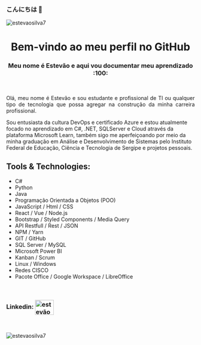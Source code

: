 
### こんにちは 👋
<p align="left"> <img src="https://komarev.com/ghpvc/?username=estevaosilva7&label=Profile%20views&color=0e75b6&style=flat" alt="estevaosilva7" /> </p>

<h1 align="center">Bem-vindo ao meu perfil no GitHub
  </h1>
<h3 align="center">Meu nome é Estevão e aqui vou documentar meu aprendizado :100: </h3>
<br>


<div>
<p align="justify">
Olá, meu nome é Estevão e sou estudante e profissional de TI ou qualquer tipo de tecnologia que possa agregar na construção da minha carreira profissional.

Sou entusiasta da cultura DevOps e certificado Azure e estou atualmente focado no aprendizado em C#, .NET, SQLServer e Cloud através da plataforma Microsoft Learn, também sigo me aperfeiçoando por meio da minha graduação em Análise e Desenvolvimento de Sistemas pelo Instituto Federal de Educação, Ciência e Tecnologia de Sergipe e projetos pessoais.


## Tools & Technologies: 
- C#
- Python
- Java
- Programação Orientada a Objetos (POO)
- JavaScript / Html / CSS
- React / Vue / Node.js
- Bootstrap / Styled Components / Media Query
- API Restfull / Rest / JSON
- NPM / Yarn
- GIT / GitHub
- SQL Server / MySQL 
- Microsoft Power BI
- Kanban / Scrum
- Linux / Windows
- Redes CISCO
- Pacote Office / Google Workspace / LibreOffice

</p>
</div>

<br> 



<h3 align="left">Linkedin:
<a href="https://linkedin.com/in/estevãosilva7" target="blank"><img align="center" src="https://raw.githubusercontent.com/rahuldkjain/github-profile-readme-generator/master/src/images/icons/Social/linked-in-alt.svg" alt="estevãosilva7" height="40" width="50" /></a>
</h3>

</p> 

<br>

<p><img align="center" src="https://github-readme-stats.vercel.app/api/top-langs?username=estevaosilva7&show_icons=true&locale=en&layout=compact" alt="estevaosilva7" /></p>
